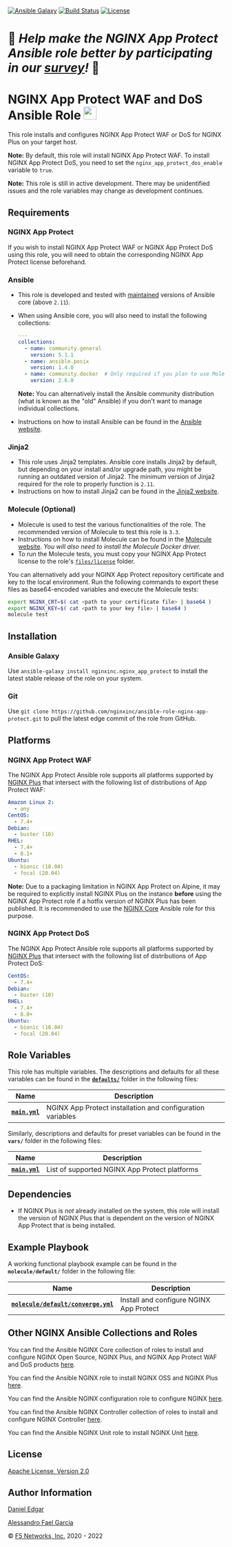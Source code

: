 [![Ansible Galaxy](https://img.shields.io/badge/galaxy-nginxinc.nginx__app__protect-5bbdbf.svg)](https://galaxy.ansible.com/nginxinc/nginx_app_protect)
[![Build Status](https://travis-ci.org/nginxinc/ansible-role-nginx-app-protect.svg?branch=main)](https://travis-ci.org/nginxinc/ansible-role-nginx-app-protect)
[![License](https://img.shields.io/badge/License-Apache--2.0-blue.svg)](https://opensource.org/licenses/Apache-2.0)

# 👾 *Help make the NGINX App Protect Ansible role better by participating in our [survey](https://forms.office.com/Pages/ResponsePage.aspx?id=L_093Ttq0UCb4L-DJ9gcUKLQ7uTJaE1PitM_37KR881UM0NCWkY5UlE5MUYyWU1aTUcxV0NRUllJSC4u)!* 👾

# NGINX App Protect WAF and DoS Ansible Role <img src="images/nap-logo.png" width="30">

This role installs and configures NGINX App Protect WAF or DoS for NGINX Plus on your target host.

**Note:** By default, this role will install NGINX App Protect WAF. To install NGINX App Protect DoS, you need to set the `nginx_app_protect_dos_enable` variable to `true`.

**Note:** This role is still in active development. There may be unidentified issues and the role variables may change as development continues.

## Requirements

### NGINX App Protect

If you wish to install NGINX App Protect WAF or NGINX App Protect DoS using this role, you will need to obtain the corresponding NGINX App Protect license beforehand.

### Ansible

* This role is developed and tested with [maintained](https://docs.ansible.com/ansible/devel/reference_appendices/release_and_maintenance.html) versions of Ansible core (above `2.11`).
* When using Ansible core, you will also need to install the following collections:

    ```yaml
    ---
    collections:
      - name: community.general
        version: 5.1.1
      - name: ansible.posix
        version: 1.4.0
      - name: community.docker  # Only required if you plan to use Molecule (see below)
        version: 2.6.0
    ```

    **Note:** You can alternatively install the Ansible community distribution (what is known as the "old" Ansible) if you don't want to manage individual collections.
* Instructions on how to install Ansible can be found in the [Ansible website](https://docs.ansible.com/ansible/latest/installation_guide/intro_installation.html#upgrading-ansible-from-version-2-9-and-older-to-version-2-10-or-later).

### Jinja2

* This role uses Jinja2 templates. Ansible core installs Jinja2 by default, but depending on your install and/or upgrade path, you might be running an outdated version of Jinja2. The minimum version of Jinja2 required for the role to properly function is `2.11`.
* Instructions on how to install Jinja2 can be found in the [Jinja2 website](https://jinja.palletsprojects.com/en/2.11.x/intro/#installation).

### Molecule (Optional)

* Molecule is used to test the various functionalities of the role. The recommended version of Molecule to test this role is `3.3`.
* Instructions on how to install Molecule can be found in the [Molecule website](https://molecule.readthedocs.io/en/latest/installation.html). *You will also need to install the Molecule Docker driver.*
* To run the Molecule tests, you must copy your NGINX App Protect license to the role's [`files/license`](https://github.com/nginxinc/ansible-role-nginx-app-protect/blob/main/files/license/) folder.

You can alternatively add your NGINX App Protect repository certificate and key to the local environment. Run the following commands to export these files as base64-encoded variables and execute the Molecule tests:

```bash
export NGINX_CRT=$( cat <path to your certificate file> | base64 )
export NGINX_KEY=$( cat <path to your key file> | base64 )
molecule test
```

## Installation

### Ansible Galaxy

Use `ansible-galaxy install nginxinc.nginx_app_protect` to install the latest stable release of the role on your system.

### Git

Use `git clone https://github.com/nginxinc/ansible-role-nginx-app-protect.git` to pull the latest edge commit of the role from GitHub.

## Platforms

### NGINX App Protect WAF

The NGINX App Protect Ansible role supports all platforms supported by [NGINX Plus](https://www.nginx.com/products/technical-specs/) that intersect with the following list of distributions of App Protect WAF:

```yaml
Amazon Linux 2:
  - any
CentOS:
  - 7.4+
Debian:
  - buster (10)
RHEL:
  - 7.4+
  - 8.1+
Ubuntu:
  - bionic (18.04)
  - focal (20.04)
```

**Note:** Due to a packaging limitation in NGINX App Protect on Alpine, it may be required to explicitly install NGINX Plus on the instance **before** using the NGINX App Protect role if a hotfix version of NGINX Plus has been published. It is recommended to use the [NGINX Core](https://galaxy.ansible.com/nginxinc/nginx_core) Ansible role for this purpose.

### NGINX App Protect DoS

The NGINX App Protect Ansible role supports all platforms supported by [NGINX Plus](https://www.nginx.com/products/technical-specs/) that intersect with the following list of distributions of App Protect DoS:

```yaml
CentOS:
  - 7.4+
Debian:
  - buster (10)
RHEL:
  - 7.4+
  - 8.0+
Ubuntu:
  - bionic (18.04)
  - focal (20.04)
```

## Role Variables

This role has multiple variables. The descriptions and defaults for all these variables can be found in the **[`defaults/`](https://github.com/nginxinc/ansible-role-nginx-app-protect/blob/main/defaults/)** folder in the following files:

| Name | Description |
| ---- | ----------- |
| **[`main.yml`](https://github.com/nginxinc/ansible-role-nginx-app-protect/blob/main/defaults/main.yml)** | NGINX App Protect installation and configuration variables |

Similarly, descriptions and defaults for preset variables can be found in the **`vars/`** folder in the following files:

| Name | Description |
| ---- | ----------- |
| **[`main.yml`](https://github.com/nginxinc/ansible-role-nginx-app-protect/blob/main/vars/main.yml)** | List of supported NGINX App Protect platforms |

## Dependencies

* If NGINX Plus is *not* already installed on the system, this role will install the version of NGINX Plus that is dependent on the version of NGINX App Protect that is being installed.

## Example Playbook

A working functional playbook example can be found in the **`molecule/default/`** folder in the following file:

| Name | Description |
| ---- | ----------- |
| **[`molecule/default/converge.yml`](https://github.com/nginxinc/ansible-role-nginx-app-protect/blob/main/molecule/default/converge.yml)** | Install and configure NGINX App Protect |

## Other NGINX Ansible Collections and Roles

You can find the Ansible NGINX Core collection of roles to install and configure NGINX Open Source, NGINX Plus, and NGINX App Protect WAF and DoS products [here](https://github.com/nginxinc/ansible-collection-nginx).

You can find the Ansible NGINX role to install NGINX OSS and NGINX Plus [here](https://github.com/nginxinc/ansible-role-nginx).

You can find the Ansible NGINX configuration role to configure NGINX [here](https://github.com/nginxinc/ansible-role-nginx-config).

You can find the Ansible NGINX Controller collection of roles to install and configure NGINX Controller [here](https://github.com/nginxinc/ansible-collection-nginx_controller).

You can find the Ansible NGINX Unit role to install NGINX Unit [here](https://github.com/nginxinc/ansible-role-nginx-unit).

## License

[Apache License, Version 2.0](https://github.com/nginxinc/ansible-role-nginx-app-protect/blob/main/LICENSE)

## Author Information

[Daniel Edgar](https://github.com/aknot242)

[Alessandro Fael Garcia](https://github.com/alessfg)

&copy; [F5 Networks, Inc.](https://www.f5.com/) 2020 - 2022
